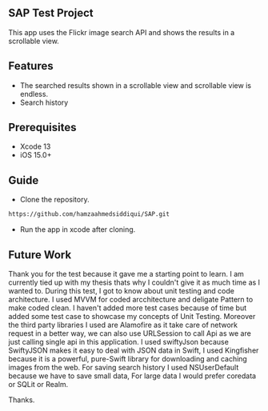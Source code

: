 
## SAP Test Project

This app uses the Flickr image search API and shows the
results in a scrollable view.

## Features

- The searched results shown in a scrollable view and scrollable view is endless.
- Search history 

## Prerequisites
- Xcode 13
- iOS 15.0+

## Guide

- Clone the repository.
```sh
https://github.com/hamzaahmedsiddiqui/SAP.git
```
- Run the app in xcode after cloning.


## Future Work

Thank you for the test because it gave me a starting point to learn. I am currently tied up with my thesis thats why I couldn't give it as much time as I wanted to. During this test, I got to know about unit testing and code architecture. I used MVVM for coded arcchitecture and deligate Pattern to make coded clean. I haven't added more test cases because of time but added some test case to showcase my concepts of Unit Testing. Moreover the third party libraries I used are Alamofire as it take care of network request in a better way, we can also use URLSession to call Api as we are just calling single api in this application. I used swiftyJson because SwiftyJSON makes it easy to deal with JSON data in Swift, I used Kingfisher because it is a powerful, pure-Swift library for downloading and caching images from the web. For saving search history I used NSUserDefault because we have to save small data, For large data I would prefer coredata or SQLit or Realm.


Thanks.
